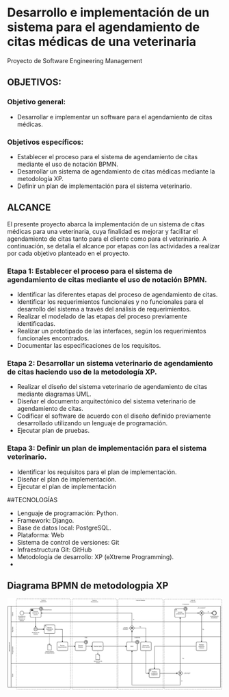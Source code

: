 # Desarrollo e implementación de un sistema para el agendamiento de citas médicas de una veterinaria
Proyecto de Software Engineering Management
## OBJETIVOS:
### Objetivo general:
- Desarrollar e implementar un software para el agendamiento de citas médicas.

### Objetivos específicos:
- Establecer el proceso para el sistema de agendamiento de citas mediante el uso de notación BPMN.
- Desarrollar un sistema de agendamiento de citas médicas mediante la metodología XP.
- Definir un plan de implementación para el sistema veterinario.

## ALCANCE
El presente proyecto abarca la implementación de un sistema de citas médicas para una veterinaria, cuya finalidad es mejorar y facilitar el agendamiento de citas tanto para el cliente como para el veterinario.
A continuación, se detalla el alcance por etapas con las actividades a realizar por cada objetivo planteado en el proyecto.
### Etapa 1: Establecer el proceso para el sistema de agendamiento de citas mediante el uso de notación BPMN. 
- Identificar las diferentes etapas del proceso de agendamiento de citas.
- Identificar los requerimientos funcionales y no funcionales para el desarrollo del sistema a través del análisis de requerimientos.
- Realizar el modelado de las etapas del proceso previamente identificadas.
- Realizar un prototipado de las interfaces, según los requerimientos funcionales encontrados.
- Documentar las especificaciones de los requisitos.

### Etapa 2: Desarrollar un sistema veterinario de agendamiento de citas haciendo uso de la metodología XP.
- Realizar el diseño del sistema veterinario de agendamiento de citas mediante diagramas UML.
- Diseñar el documento arquitectónico del sistema veterinario de agendamiento de citas.
- Codificar el software de acuerdo con el diseño definido previamente desarrollado utilizando un lenguaje de programación.
- Ejecutar plan de pruebas.

### Etapa 3: Definir un plan de implementación para el sistema veterinario.
- Identificar los requisitos para el plan de implementación. 
- Diseñar el plan de implementación.
- Ejecutar el plan de implementación

##TECNOLOGÍAS
- Lenguaje de programación: Python.
- Framework: Django.
- Base de datos local: PostgreSQL.
- Plataforma: Web
- Sistema de control de versiones: Git
- Infraestructura Git: GitHub
- Metodología de desarrollo: XP (eXtreme Programming).
- 
## Diagrama BPMN de metodologpia XP
![BPMN Diagram](https://github.com/Backset-alt/citas_medicas_veterinaria/blob/main/BMPN_driagram.jpg)
